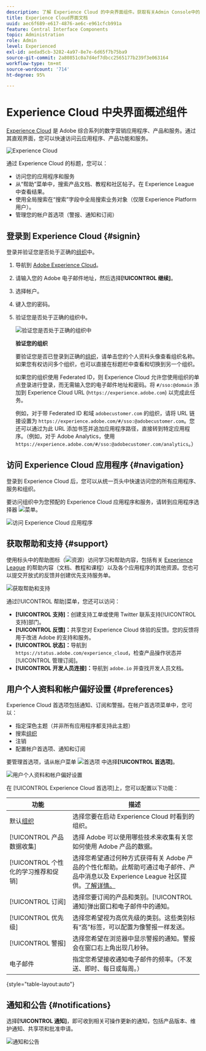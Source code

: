 ```yaml
---
description: 了解 Experience Cloud 的中央界面组件。获取有关Admin Console中的用户和产品管理的帮助，为Experience Cloud服务启用应用程序。 获取有关受众库、客户属性、Experience CloudAssets等的帮助。
title: Experience Cloud界面文档
uuid: aec6f689-e617-4876-ae6c-e961cfcb991a
feature: Central Interface Components
topic: Administration
role: Admin
level: Experienced
exl-id: aedad5cb-3282-4a97-8e7e-6d65f7b75ba9
source-git-commit: 2a80851c0a7d4ef7dbcc2565177b239f3e063164
workflow-type: tm+mt
source-wordcount: '714'
ht-degree: 95%

---
```


# Experience Cloud 中央界面概述组件

[Experience Cloud](https://experience.adobe.com) 是 Adobe 综合系列的数字营销应用程序、产品和服务。通过其直观界面，您可以快速访问云应用程序、产品功能和服务。

![Experience Cloud](assets/landing.png)

通过 Experience Cloud 的标题，您可以：

* 访问您的应用程序和服务
* 从“帮助”菜单中，搜索产品文档、教程和社区帖子。在 Experience League 中查看结果。
* 使用全局搜索在“搜索”字段中全局搜索业务对象（仅限 Experience Platform 用户）。
* 管理您的帐户首选项（警报、通知和订阅）

## 登录到 Experience Cloud {#signin}

登录并验证您是否处于正确的[组织](administration/organizations.md)中。

1. 导航到 [Adobe Experience Cloud](https://experience.adobe.com)。
1. 请输入您的 Adobe 电子邮件地址，然后选择&#x200B;**[!UICONTROL 继续]**。
1. 选择帐户。
1. 键入您的密码。
1. 验证您是否处于正确的组织中。

   ![验证您是否处于正确的组织中](assets/organizations-menu.png)

   **验证您的组织**

   要验证您是否已登录到正确的[组织](administration/organizations.md)，请单击您的个人资料头像查看组织名称。 如果您有权访问多个组织，也可以直接在标题栏中查看和切换到另一个组织。

   如果您的组织使用 Federated ID，则 Experience Cloud 允许您使用组织的单点登录进行登录，而无需输入您的电子邮件地址和密码。将 `#/sso:@domain` 添加到 Experience Cloud URL (`https://experience.adobe.com`) 以完成此任务。

   例如，对于带 Federated ID 和域 `adobecustomer.com` 的组织，请将 URL 链接设置为 `https://experience.adobe.com/#/sso:@adobecustomer.com`。您还可以通过为此 URL 添加书签并追加应用程序路径，直接转到特定应用程序。（例如，对于 Adobe Analytics，使用 `https://experience.adobe.com/#/sso:@adobecustomer.com/analytics`。）

## 访问 Experience Cloud 应用程序 {#navigation}

登录到 Experience Cloud 后，您可以从统一页头中快速访问您的所有应用程序、服务和组织。

要访问组织中为您预配的 Experience Cloud 应用程序和服务，请转到应用程序选择器 ![菜单](assets/menu-icon.png)。

![访问 Experience Cloud 应用程序](assets/platform-core-services.png)

## 获取帮助和支持 {#support}

使用标头中的帮助图标（![资源](assets/help-icon.png)）访问学习和帮助内容，包括有关 [Experience League](https://experienceleague.adobe.com/?lang=zh-Hans#home) 的帮助内容（文档、教程和课程）以及各个应用程序的其他资源。您也可以提交开放式的反馈并创建优先支持服务单。

![获取帮助和支持](assets/search-menu.png)

通过[!UICONTROL 帮助]菜单，您还可以访问：

* **[!UICONTROL 支持]：**&#x200B;创建支持工单或使用 Twitter 联系支持[!UICONTROL 支持]部门。
* **[!UICONTROL 反馈]：**&#x200B;共享您对 Experience Cloud 体验的反馈。您的反馈将用于改进 Adobe 的支持和服务。
* **[!UICONTROL 状态]：**&#x200B;导航到 `https://status.adobe.com/experience_cloud`，检查产品操作状态并[!UICONTROL 管理订阅]。
* **[!UICONTROL 开发人员连接]：**&#x200B;导航到 `adobe.io` 并查找开发人员文档。

## 用户个人资料和帐户偏好设置 {#preferences}

Experience Cloud 首选项包括通知、订阅和警报。在帐户首选项菜单中，您可以：

* 指定深色主题（并非所有应用程序都支持此主题）
* 搜索[组织](administration/organizations.md)
* 注销
* 配置帐户首选项、通知和订阅

要管理首选项，请从帐户菜单 ![首选项](assets/preferences-icon-sm.png) 中选择&#x200B;**[!UICONTROL 首选项]**。

![用户个人资料和帐户偏好设置](assets/preferences-page.png)

在 [!UICONTROL Experience Cloud 首选项]上，您可以配置以下功能：

| 功能 | 描述 |
|--- |--- |
| 默认[组织](administration/organizations.md) | 选择您要在启动 Experience Cloud 时看到的组织。 |
| [!UICONTROL 产品数据收集] | 选择 Adobe 可以使用哪些技术来收集有关您如何使用 Adobe 产品的数据。 |
| [!UICONTROL 个性化的学习推荐和促销] | 选择您希望通过何种方式获得有关 Adobe 产品的个性化帮助。此帮助可通过电子邮件、产品中消息以及 Experience League 社区提供。[了解详情。](features/personalized-learning.md) |
| [!UICONTROL 订阅] | 选择您要订阅的产品和类别。[!UICONTROL 通知]弹出窗口和电子邮件中的通知。 |
| [!UICONTROL 优先级] | 选择您希望视为高优先级的类别。这些类别标有“高”标签，可以配置为像警报一样发送。 |
| [!UICONTROL 警报] | 选择您希望在浏览器中显示警报的通知。警报会在窗口右上角出现几秒钟。 |
| 电子邮件 | 指定您希望接收通知电子邮件的频率。（不发送、即时、每日或每周。） |

{style="table-layout:auto"}

## 通知和公告 {#notifications}

选择&#x200B;**[!UICONTROL 通知]**，即可收到相关可操作更新的通知，包括产品版本、维护通知、共享项和批准申请。

![通知和公告](assets/notifications-menu-small.png)
